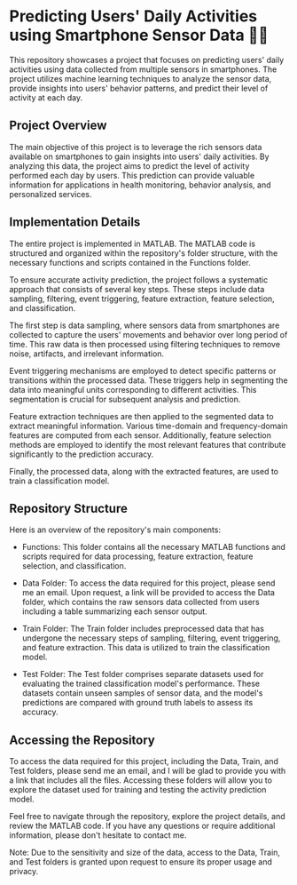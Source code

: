 # Predicting Users' Daily Activities using Smartphone Sensor Data 📱🏃
This repository showcases a project that focuses on predicting users' daily activities using data collected from multiple sensors in smartphones. The project utilizes machine learning techniques to analyze the sensor data, provide insights into users' behavior patterns, and predict their level of activity at each day.

## Project Overview
The main objective of this project is to leverage the rich sensors data available on smartphones to gain insights into users' daily activities. By analyzing this data, the project aims to predict the level of activity performed each day by users. This prediction can provide valuable information for applications in health monitoring, behavior analysis, and personalized services.

## Implementation Details
The entire project is implemented in MATLAB. The MATLAB code is structured and organized within the repository's folder structure, with the necessary functions and scripts contained in the Functions folder.

To ensure accurate activity prediction, the project follows a systematic approach that consists of several key steps. These steps include data sampling, filtering, event triggering, feature extraction, feature selection, and classification.

The first step is data sampling, where sensors data from smartphones are collected to capture the users' movements and behavior over long period of time. This raw data is then processed using filtering techniques to remove noise, artifacts, and irrelevant information.

Event triggering mechanisms are employed to detect specific patterns or transitions within the processed data. These triggers help in segmenting the data into meaningful units corresponding to different activities. This segmentation is crucial for subsequent analysis and prediction.

Feature extraction techniques are then applied to the segmented data to extract meaningful information. Various time-domain and frequency-domain features are computed from each sensor. Additionally, feature selection methods are employed to identify the most relevant features that contribute significantly to the prediction accuracy.

Finally, the processed data, along with the extracted features, are used to train a classification model.

## Repository Structure
Here is an overview of the repository's main components:

* Functions: This folder contains all the necessary MATLAB functions and scripts required for data processing, feature extraction, feature selection, and classification.

* Data Folder: To access the data required for this project, please send me an email. Upon request, a link will be provided to access the Data folder, which contains the raw sensors data collected from users including a table summarizing each sensor output.

* Train Folder: The Train folder includes preprocessed data that has undergone the necessary steps of sampling, filtering, event triggering, and feature extraction. This data is utilized to train the classification model.

* Test Folder: The Test folder comprises separate datasets used for evaluating the trained classification model's performance. These datasets contain unseen samples of sensor data, and the model's predictions are compared with ground truth labels to assess its accuracy.

## Accessing the Repository
To access the data required for this project, including the Data, Train, and Test folders, please send me an email, and I will be glad to provide you with a link that includes all the files. Accessing these folders will allow you to explore the dataset used for training and testing the activity prediction model.

Feel free to navigate through the repository, explore the project details, and review the MATLAB code. If you have any questions or require additional information, please don't hesitate to contact me.

Note: Due to the sensitivity and size of the data, access to the Data, Train, and Test folders is granted upon request to ensure its proper usage and privacy.
